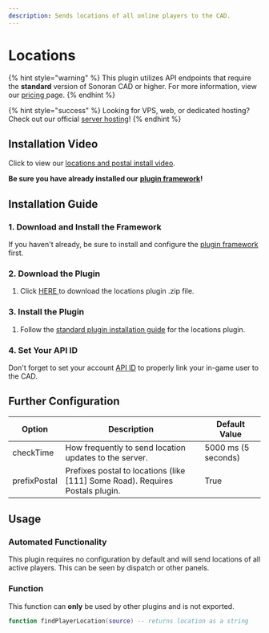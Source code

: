 ```yaml
---
description: Sends locations of all online players to the CAD.
---
```


# Locations

{% hint style="warning" %}
This plugin utilizes API endpoints that require the **standard** version of Sonoran CAD or higher. For more information, view our [pricing ](../../../pricing/faq/)page.
{% endhint %}

{% hint style="success" %}
Looking for VPS, web, or dedicated hosting? Check out our official [server hosting](broken-reference)!
{% endhint %}

## Installation Video

Click to view our [locations and postal install video](https://youtu.be/Rc6MT0D6rcI).

**Be sure you have already installed our** [**plugin framework**](../framework-installation.md)**!**

## Installation **Guide**

### 1. Download and Install the Framework

If you haven't already, be sure to install and configure the [plugin framework](../framework-installation.md) first.

### 2. Download the Plugin

1. Click [HERE ](https://github.com/Sonoran-Software/sonoran_locations/releases)to download the locations plugin .zip file.

### 3. Install the Plugin

1. Follow the [standard plugin installation guide](../plugin-installation/) for the locations plugin.

### 4. Set Your API ID

Don't forget to set your account [API ID](../../../api-integration/getting-started/setting-your-api-id.md) to properly link your in-game user to the CAD.

## Further Configuration

| Option       | Description                                                                    | Default Value       |
| ------------ | ------------------------------------------------------------------------------ | ------------------- |
| checkTime    | How frequently to send location updates to the server.                         | 5000 ms (5 seconds) |
| prefixPostal | Prefixes postal to locations (like \[111] Some Road). Requires Postals plugin. | True                |

## Usage

### Automated Functionality

This plugin requires no configuration by default and will send locations of all active players. This can be seen by dispatch or other panels.

### Function

This function can **only** be used by other plugins and is not exported.

```lua
function findPlayerLocation(source) -- returns location as a string
```
